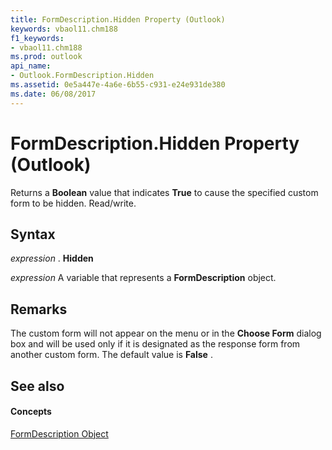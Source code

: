 ```yaml
---
title: FormDescription.Hidden Property (Outlook)
keywords: vbaol11.chm188
f1_keywords:
- vbaol11.chm188
ms.prod: outlook
api_name:
- Outlook.FormDescription.Hidden
ms.assetid: 0e5a447e-4a6e-6b55-c931-e24e931de380
ms.date: 06/08/2017
---
```



# FormDescription.Hidden Property (Outlook)

Returns a  **Boolean** value that indicates **True** to cause the specified custom form to be hidden. Read/write.


## Syntax

 _expression_ . **Hidden**

 _expression_ A variable that represents a **FormDescription** object.


## Remarks

The custom form will not appear on the menu or in the  **Choose Form** dialog box and will be used only if it is designated as the response form from another custom form. The default value is **False** .


## See also


#### Concepts


[FormDescription Object](Outlook.FormDescription.md)

